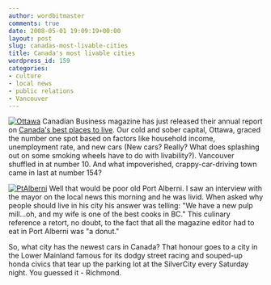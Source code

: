 ```yaml
---
author: wordbitmaster
comments: true
date: 2008-05-01 19:09:19+00:00
layout: post
slug: canadas-most-livable-cities
title: Canada's most livable cities
wordpress_id: 159
categories:
- culture
- local news
- public relations
- Vancouver
---
```


[![Ottawa](http://wordbit.freehostia.com/wp-content/uploads/2008/05/Ottawa_thumb.jpg)](http://wordbit.freehostia.com/wp-content/uploads/2008/05/Ottawa.jpg) Canadian Business magazine has just released their annual report on [Canada's best places to live](http://list.canadianbusiness.com/rankings/bestplacestolive/2008/prosperity/Default.aspx?sp2=1&d1=a&sc1=6&sub=n1&df=bestcities). Our cold and sober capital, Ottawa, graced the number one spot based on factors like household income, unemployment rate, and new cars (New cars? Really? What does splashing out on some smoking wheels have to do with livability?). Vancouver shuffled in at number 10. And what impoverished, crappy-car-driving town came in last at number 154? 


<!-- more -->
 

[![PtAlberni](http://wordbit.freehostia.com/wp-content/uploads/2008/05/PtAlberni_thumb.jpg)](http://wordbit.freehostia.com/wp-content/uploads/2008/05/PtAlberni.jpg) Well that would be poor old Port Alberni. I saw an interview with the mayor on the local news this morning and he was livid. When asked why people should live in his city his answer was telling: "We have a new pulp mill...oh, and my wife is one of the best cooks in BC." This culinary reference a retort, no doubt, to the fact that all the magazine editor had to eat in Port Alberni was "a donut." 

So, what city has the newest cars in Canada? That honour goes to a city in the Lower Mainland famous for its dodgy street racing and souped-up honda civics that tear up the parking lot at the SilverCity every Saturday night. You guessed it - Richmond.
